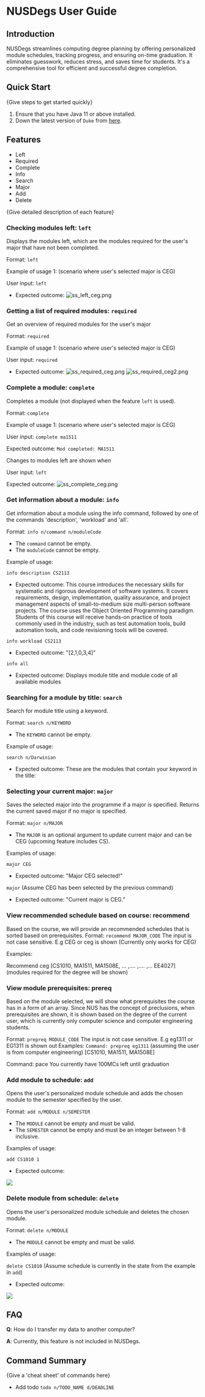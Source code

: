 # NUSDegs User Guide

## Introduction

NUSDegs streamlines computing degree planning by offering personalized module schedules, tracking progress, 
and ensuring on-time graduation. It eliminates guesswork, reduces stress, and saves time for students. 
It's a comprehensive tool for efficient and successful degree completion.

## Quick Start

{Give steps to get started quickly}

1. Ensure that you have Java 11 or above installed.
1. Down the latest version of `Duke` from [here](http://link.to/duke).

## Features
- Left
- Required
- Complete
- Info
- Search
- Major
- Add
- Delete

{Give detailed description of each feature}

### Checking modules left: `left`
Displays the modules left, which are the modules required for the user's major that have not been completed.

Format: `left`

Example of usage 1: (scenario where user's selected major is CEG)

User input: 
`left`

- Expected outcome:
![ss_left_ceg.png](screenshots%2Fss_left_ceg.png)

### Getting a list of required modules: `required`
Get an overview of required modules for the user's major

Format: `required`

Example of usage 1: (scenario where user's selected major is CEG)

User input:
`required`

- Expected outcome:
![ss_required_ceg.png](screenshots%2Fss_required_ceg.png)
![ss_required_ceg2.png](screenshots%2Fss_required_ceg2.png)

### Complete a module: `complete`
Completes a module (not displayed when the feature `left` is used).

Format: `complete`

Example of usage 1: (scenario where user's selected major is CEG)

User input:
`complete ma1511`

Expected outcome:
`Mod completed: MA1511`

Changes to modules left are shown when

User input:
`left`

Expected outcome:
![ss_complete_ceg.png](screenshots%2Fss_complete_ceg.png)

### Get information about a module: `info`
Get information about a module using the info command, followed by one of the commands 'description', 'workload' 
and 'all'.

Format: `info n/command n/moduleCode`


* The `command` cannot be empty.
* The `moduleCode` cannot be empty.

Example of usage: 

`info description CS2113`

- Expected outcome: This course introduces the necessary skills for systematic and rigorous development of software systems. It covers requirements, design, implementation, quality assurance, and project management aspects of small-to-medium size multi-person software projects. The course uses the Object Oriented Programming paradigm. Students of this course will receive hands-on practice of tools commonly used in the industry, such as test automation tools, build automation tools, and code revisioning tools will be covered.

`info workload CS2113`

- Expected outcome: "[2,1,0,3,4]"

`info all`

- Expected outcome: Displays module title and module code of all available modules


### Searching for a module by title: `search`
Search for module title using a keyword.

Format: `search n/KEYWORD`

* The `KEYWORD` cannot be empty.

Example of usage:

`search n/Darwinian`

- Expected outcome:
These are the modules that contain your keyword in the title:

### Selecting your current major: `major`
Saves the selected major into the programme if a major is specified.
Returns the current saved major if no major is specified.

Format: `major n/MAJOR`

* The `MAJOR` is an optional argument to update current major and can be CEG (upcoming feature includes CS).

Examples of usage:

`major CEG`

- Expected outcome: "Major CEG selected!"

`major` (Assume CEG has been selected by the previous command)

- Expected outcome: "Current major is CEG."

### View recommended schedule based on course: recommend
Based on the course, we will provide an recommended schedules that is sorted based on prerequisites.
Format: `recommend MAJOR_CODE`
The input is not case sensitive. E.g CEG or ceg is shown (Currently only works for CEG)

Examples:

Recommend ceg
[CS1010, MA1511, MA1508E, … ,.... ,.... ,... EE4027] (modules required for the degree will be shown)

### View module prerequisites: prereq 
Based on the module selected, we will show what prerequisites the course has in a form of an array. Since NUS has the concept of preclusions, when prerequisites are shown, it is shown based on the degree of the current user, which is currently only computer science and computer engineering students.

Format: `prepreq MODULE_CODE`
The input is not case sensitive. E.g eg1311 or EG1311 is shown
out
Examples:
`Command: prepreq eg1311` (assuming the user is from computer engineering)
[CS1010, MA1511, MA1508E]


Command: pace
You currently have 100MCs left until graduation


### Add module to schedule: `add`
Opens the user's personalized module schedule and adds the chosen module to the semester specified by the user.

Format: `add n/MODULE n/SEMESTER`

* The `MODULE` cannot be empty and must be valid.
* The `SEMESTER` cannot be empty and must be an integer between 1-8 inclusive.

Examples of usage:

`add CS1010 1`

- Expected outcome:

![](photos/add_outcome.png)

### Delete module from schedule: `delete`
Opens the user's personalized module schedule and deletes the chosen module.

Format: `delete n/MODULE`

* The `MODULE` cannot be empty and must be valid.

Examples of usage:

`delete CS1010` (Assume schedule is currently in the state from the example in `add`)

- Expected outcome:

![](photos/delete_outcome.png)

## FAQ

**Q**: How do I transfer my data to another computer? 

**A**: Currently, this feature is not included in NUSDegs.

## Command Summary

{Give a 'cheat sheet' of commands here}

* Add todo `todo n/TODO_NAME d/DEADLINE`

